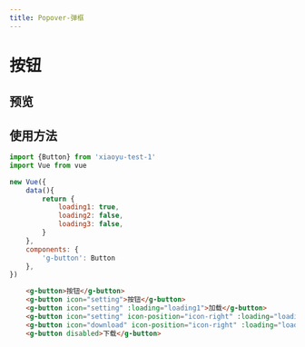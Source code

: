 ```yaml
---
title: Popover-弹框
---
```


# 按钮

## 预览


<clientOnly>
    <button-demo style="margin-top: 16px"></button-demo>
</clientOnly>

## 使用方法
``` javascript 
import {Button} from 'xiaoyu-test-1' 
import Vue from vue

new Vue({
    data(){
        return {
            loading1: true,   
            loading2: false,   
            loading3: false,   
        }
    },
    components: {
        'g-button': Button
    },
})
```

``` html 
    <g-button>按钮</g-button>
    <g-button icon="setting">按钮</g-button>
    <g-button icon="setting" :loading="loading1">加载</g-button>
    <g-button icon="setting" icon-position="icon-right" :loading="loading2" @click="loading2=!loading2">设置</g-button>
    <g-button icon="download" icon-position="icon-right" :loading="loading3" @click="loading3=!loading3">下载</g-button>
    <g-button disabled>下载</g-button>
```

